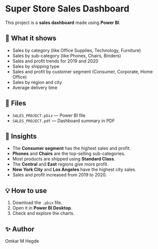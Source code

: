 # Super Store Sales Dashboard

This project is a **sales dashboard** made using **Power BI**.

## 📄 What it shows

- Sales by category (like Office Supplies, Technology, Furniture)
- Sales by sub-category (like Phones, Chairs, Binders)
- Sales and profit trends for 2019 and 2020
- Sales by shipping type
- Sales and profit by customer segment (Consumer, Corporate, Home Office)
- Sales by region and city
- Average delivery time

## 📁 Files

- `SALES_PROJECT.pbix` — Power BI file
- `SALES_PROJECT.pdf` — Dashboard summary in PDF

## 🔎 Insights

- The **Consumer segment** has the highest sales and profit.
- **Phones** and **Chairs** are the top-selling sub-categories.
- Most products are shipped using **Standard Class**.
- The **Central** and **East** regions give more profit.
- **New York City** and **Los Angeles** have the highest city sales.
- Sales and profit increased from 2019 to 2020.

## 💡 How to use

1. Download the `.pbix` file.
2. Open it in **Power BI Desktop**.
3. Check and explore the charts.

## ✨ Author

Omkar M Hegde
